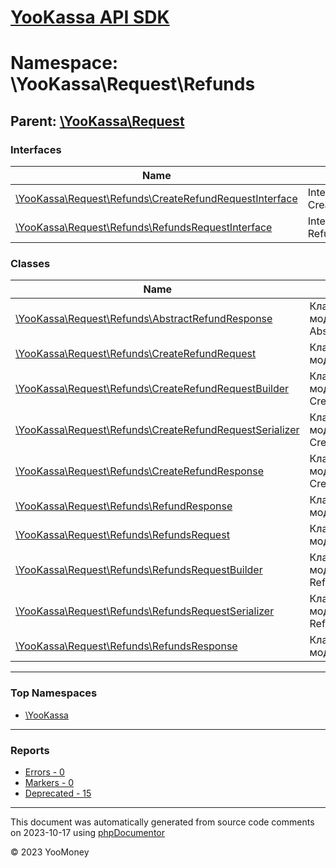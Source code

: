 # [YooKassa API SDK](../home.md)

# Namespace: \YooKassa\Request\Refunds

## Parent: [\YooKassa\Request](../namespaces/yookassa-request.md)

### Interfaces

| Name | Summary |
| ---- | ------- |
| [\YooKassa\Request\Refunds\CreateRefundRequestInterface](../classes/YooKassa-Request-Refunds-CreateRefundRequestInterface.md) | Interface CreateRefundRequestInterface |
| [\YooKassa\Request\Refunds\RefundsRequestInterface](../classes/YooKassa-Request-Refunds-RefundsRequestInterface.md) | Interface RefundsRequestInterface |

### Classes

| Name | Summary |
| ---- | ------- |
| [\YooKassa\Request\Refunds\AbstractRefundResponse](../classes/YooKassa-Request-Refunds-AbstractRefundResponse.md) | Класс, представляющий модель AbstractRefundResponse. |
| [\YooKassa\Request\Refunds\CreateRefundRequest](../classes/YooKassa-Request-Refunds-CreateRefundRequest.md) | Класс, представляющий модель CreateRefundRequest. |
| [\YooKassa\Request\Refunds\CreateRefundRequestBuilder](../classes/YooKassa-Request-Refunds-CreateRefundRequestBuilder.md) | Класс, представляющий модель CreateRefundRequestBuilder. |
| [\YooKassa\Request\Refunds\CreateRefundRequestSerializer](../classes/YooKassa-Request-Refunds-CreateRefundRequestSerializer.md) | Класс, представляющий модель CreateRefundRequestSerializer. |
| [\YooKassa\Request\Refunds\CreateRefundResponse](../classes/YooKassa-Request-Refunds-CreateRefundResponse.md) | Класс, представляющий модель CreateRefundResponse. |
| [\YooKassa\Request\Refunds\RefundResponse](../classes/YooKassa-Request-Refunds-RefundResponse.md) | Класс, представляющий модель RefundResponse. |
| [\YooKassa\Request\Refunds\RefundsRequest](../classes/YooKassa-Request-Refunds-RefundsRequest.md) | Класс, представляющий модель RefundsRequest. |
| [\YooKassa\Request\Refunds\RefundsRequestBuilder](../classes/YooKassa-Request-Refunds-RefundsRequestBuilder.md) | Класс, представляющий модель RefundsRequestBuilder. |
| [\YooKassa\Request\Refunds\RefundsRequestSerializer](../classes/YooKassa-Request-Refunds-RefundsRequestSerializer.md) | Класс, представляющий модель RefundsRequestSerializer. |
| [\YooKassa\Request\Refunds\RefundsResponse](../classes/YooKassa-Request-Refunds-RefundsResponse.md) | Класс, представляющий модель RefundsResponse. |

---

### Top Namespaces

* [\YooKassa](../namespaces/yookassa.md)

---

### Reports
* [Errors - 0](../reports/errors.md)
* [Markers - 0](../reports/markers.md)
* [Deprecated - 15](../reports/deprecated.md)

---

This document was automatically generated from source code comments on 2023-10-17 using [phpDocumentor](http://www.phpdoc.org/)

&copy; 2023 YooMoney